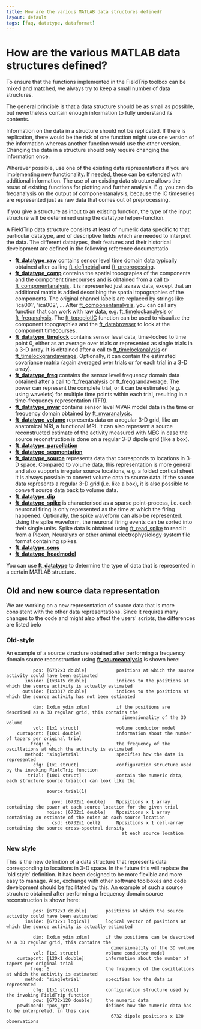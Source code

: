 ```yaml
---
title: How are the various MATLAB data structures defined?
layout: default
tags: [faq, datatype, dataformat]
---
```


# How are the various MATLAB data structures defined?

To ensure that the functions implemented in the FieldTrip toolbox can be mixed and matched, we always try to keep a small number of data structures.

The general principle is that a data structure should be as small as possible, but nevertheless contain enough information to fully understand its contents.

Information on the data in a structure should not be replicated. If there is replication, there would be the risk of one function might use one version of the information whereas another function would use the other version. Changing the data in a structure should only require changing the information once.

Wherever possible, use one of the existing data representations if you are implementing new functionality. If needed, these can be extended with additional information. The use of an existing data structure allows the reuse of existing functions for plotting and further analysis. E.g. you can do freqanalysis on the output of componentanalysis, because the IC timeseries are represented just as raw data that comes out of preprocessing.

If you give a structure as input to an existing function, the type of the input structure will be determined using the datatype helper-function.

A FieldTrip data structure consists at least of numeric data specific to that particular datatype, and of descriptive fields which are needed to interpret the data. The different datatypes, their features and their historical development are defined in the following reference documentatio

*  **[ft_datatype_raw](/reference/ft_datatype_raw)** contains sensor level time domain data typically obtained after calling [ft_definetrial](/reference/ft_definetrial) and [ft_preprocessing](/reference/ft_preprocessing).
*  **[ft_datatype_comp](/reference/ft_datatype_comp)** contains the spatial topograpies of the components and the component timecourses and is obtained from a call to [ft_componentanalysis](/reference/ft_componentanalysis). It is represented just as raw data, except that an additional matrix is added describing the spatial topographies of the components. The original channel labels are replaced by strings like 'ica001', 'ica002', ... After [ft_componentanalysis](/reference/ft_componentanalysis), you can call any function that can work with raw data, e.g. [ft_timelockanalysis](/reference/ft_timelockanalysis) or [ft_freqanalysis](/reference/ft_freqanalysis). The [ft_topoplotIC](/reference/ft_topoplotIC) function can be used to visualize the component topographies and the [ft_databrowser](/reference/ft_databrowser) to look at the component timecourses.
*  **[ft_datatype_timelock](/reference/ft_datatype_timelock)** contains sensor level data, time-locked to time point 0, either as an average over trials or represented as single trials in a 3-D array. It is obtained after a call to [ft_timelockanalysis](/reference/ft_timelockanalysis) or [ft_timelockgrandaverage](/reference/ft_timelockgrandaverage). Optionally, it can contain the estimated covariance matrix (again averaged over trials or for each trial in a 3-D array).
*  **[ft_datatype_freq](/reference/ft_datatype_freq)** contains the sensor level frequency domain data obtained after a call to [ft_freqanalysis](/reference/ft_freqanalysis) or [ft_freqgrandaverage](/reference/ft_freqgrandaverage). The power can represent the complete trial, or it can be estimated (e.g. using wavelets) for multiple time points within each trial, resulting in a time-frequency representation (TFR).
*  **[ft_datatype_mvar](/reference/ft_datatype_mvar)** contains sensor level MVAR model data in the time or frequency domain obtained by [ft_mvaranalysis](/reference/ft_mvaranalysis).
*  **[ft_datatype_volume](/reference/ft_datatype_volume)** represents data on a regular 3-D grid, like an anatomical MRI, a functional MRI. It can also represent a source reconstructed estimate of the activity measured with MEG in case the source reconstruction is done on a regular 3-D dipole grid (like a box).
*  **[ft_datatype_parcellation](/reference/ft_datatype_parcellation)**
*  **[ft_datatype_segmentation](/reference/ft_datatype_segmentation)**
*  **[ft_datatype_source](/reference/ft_datatype_source)** represents data that corresponds to locations in 3-D space. Compared to volume data, this representation is more general and also supports irregular source locations, e.g. a folded cortical sheet. It is always possible to convert volume data to source data. If the source data represents a regular 3-D grid (i.e. like a box), it is also possible to convert source data back to volume data.
*  **[ft_datatype_dip](/reference/ft_datatype_dip)**
*  **[ft_datatype_spike](/reference/ft_datatype_spike)** is characterised as a sparse point-process, i.e. each neuronal firing is only represented as the time at which the firing happened. Optionally, the spike waveform can also be represented. Using the spike waveform, the neuronal firing events can be sorted into their single units. Spike data is obtained using [ft_read_spike](/reference/ft_read_spike) to read it from a Plexon, Neuralynx or other animal electrophysiology system file format containing spikes.
*  **[ft_datatype_sens](/reference/ft_datatype_sens)**
*  **[ft_datatype_headmodel](/reference/ft_datatype_headmodel)**

You can use **[ft_datatype](/reference/ft_datatype)** to determine the type of data that is represented in a certain MATLAB structure.

## Old and new source data representation

We are working on a new representation of source data that is more consistent with the other data representations. Since it requires many changes to the code and might also affect the users' scripts, the differences are listed belo

###  Old-style

An example of a source structure obtained after performing a frequency domain source reconstruction using **[ft_sourceanalysis](/reference/ft_sourceanalysis)** is shown here:

	          pos: [6732x3 double]           positions at which the source activity could have been estimated
	       inside: [1x3415 double]           indices to the positions at which the source activity is actually estimated
	      outside: [1x3317 double]           indices to the positions at which the source activity has not been estimated

	          dim: [xdim ydim zdim]          if the positions are described as a 3D regular grid, this contains the
	                                           dimensionality of the 3D volume
	          vol: [1x1 struct]              volume conductor model
	    cumtapcnt: [10x1 double]             information about the number of tapers per original trial
	         freq: 6,                        the frequency of the oscillations at which the activity is estimated
	       method: 'singletrial'             specifies how the data is represented
	          cfg: [1x1 struct]              configuration structure used by the invoking FieldTrip function
	        trial: [10x1 struct]             contain the numeric data, each structure source.trial(x) can look like thi

	               source.trial(1)

	                 pow: [6732x1 double]    Npositions x 1 array containing the power at each source location for the given trial
	               noise: [6732x1 double]    Npositions x 1 array containing an estimate of the noise at each source location
	                 csd: {6732x1 cell}      Npositions x 1 cell-array containing the source cross-spectral density
	                                           at each source location  

### New style

This is the new definition of a data structure that represents data corresponding to locations in 3-D space. In the future this will replace the 'old style' definition. It has been designed to be more flexible and more easy to manage. Also, exchange with other software toolboxes and code development should be facilitated by this. An example of such a source structure obtained after performing a frequency domain source reconstruction is shown here:

	          pos: [6732x3 double]       positions at which the source activity could have been estimated
	       inside: [6732x1 logical]      logical vector of positions at which the source activity is actually estimated

	          dim: [xdim ydim zdim]      if the positions can be described as a 3D regular grid, this contains the
	                                       dimensionality of the 3D volume
	          vol: [1x1 struct]          volume conductor model
	    cumtapcnt: [120x1 double]        information about the number of tapers per original trial
	         freq: 6                     the frequency of the oscillations at which the activity is estimated
	       method: 'singletrial'         specifies how the data is represented
	          cfg: [1x1 struct]          configuration structure used by the invoking FieldTrip function
	          pow: [6732x120 double]     the numeric data
	    powdimord: 'pos_rpt'             defines how the numeric data has to be interpreted, in this case
	                                       6732 dipole positions x 120 observations
